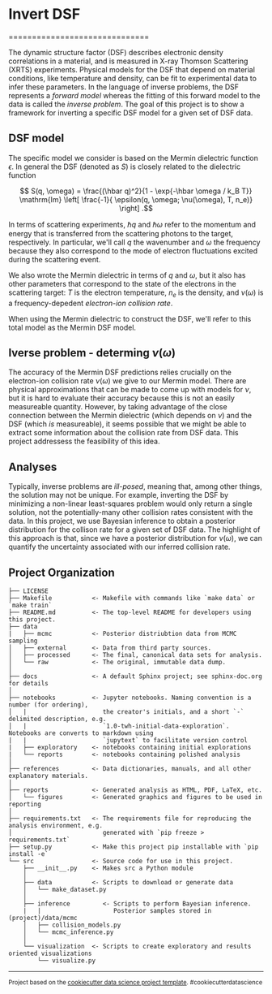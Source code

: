 # Invert DSF
==============================

The dynamic structure factor (DSF) describes electronic density correlations in a material, and is measured in X-ray Thomson
Scattering (XRTS) experiments. Physical models for the DSF that depend on material conditions, like temperature and density,
can be fit to experimental data to infer these parameters. In the language of inverse problems, the DSF represents a _forward model_
whereas the fitting of this forward model to the data is called the _inverse problem_. The goal of this project is to show
a framework for inverting a specific DSF model for a given set of DSF data.

## DSF model
The specific model we consider is based on the Mermin dielectric function $\epsilon$. In general the DSF (denoted as $S$) is closely
related to the dielectric function

$$ S(q, \omega) = \frac{(\hbar q)^2}{1 - \exp{-\hbar \omega / k_B T}} \mathrm{Im} \left[ \frac{-1}{ \epsilon(q, \omega; \nu(\omega), T, n_e)} \right] .$$

In terms of scattering experiments, $\hbar q$ and $\hbar \omega$ refer to the momentum and energy that is transferred from the
scattering photons to the target, respectively. In particular, we'll call $q$ the wavenumber and $\omega$ the frequency because
they also correspond to the mode of electron fluctuations excited during the scattering event.

We also wrote the Mermin dielectric in terms of $q$ and $\omega$, but it also has other parameters that correspond to the state of the
electrons in the scattering target: $T$ is the electron temperature, $n_e$ is the density, and $\nu(\omega)$ is a frequency-depedent
_electron-ion collision rate_.

When using the Mermin dielectric to construct the DSF, we'll refer to this total model as the Mermin DSF model.

## Iverse problem - determing $\nu(\omega)$
The accuracy of the Mermin DSF predictions relies crucially on the electron-ion collision rate $\nu(\omega)$ we give to our Mermin model.
There are physical approximations that can be made to come up with models for $\nu$, but it is hard to evaluate their accuracy because
this is not an easily measureable quantity. However, by taking advantage of the close connection between the Mermin dielectric (which depends on
$\nu$) and the DSF (which _is_ measureable), it seems possible that we might be able to extract some information about the collision rate from 
DSF data. This project addressess the feasibility of this idea.

## Analyses
Typically, inverse problems are _ill-posed_, meaning that, among other things,
the solution may not be unique. For example, inverting the DSF by minimizing a non-linear least-squares problem would only
return a single solution, not the potentially-many other collision rates consistent with the data. In this project, 
we use Bayesian inference to obtain a posterior distribution for the collison rate for a given set of DSF data. The highlight of this
approach is that, since we have a posterior distribution for $\nu(\omega)$, we can quantify the uncertainty
associated with our inferred collision rate. 




Project Organization
------------

    ├── LICENSE
    ├── Makefile           <- Makefile with commands like `make data` or `make train`
    ├── README.md          <- The top-level README for developers using this project.
    ├── data
    |   ├── mcmc           <- Posterior distriubtion data from MCMC sampling
    │   ├── external       <- Data from third party sources.
    │   ├── processed      <- The final, canonical data sets for analysis.
    │   └── raw            <- The original, immutable data dump.
    │
    ├── docs               <- A default Sphinx project; see sphinx-doc.org for details
    │
    ├── notebooks          <- Jupyter notebooks. Naming convention is a number (for ordering),
    │   |                     the creator's initials, and a short `-` delimited description, e.g.
    │   |                     `1.0-twh-initial-data-exploration`. Notebooks are converts to markdown using 
    |   |                     `jupytext` to facilitate version control 
    |   ├── exploratory    <- notebooks containing initial explorations
    |   └── reports        <- notebooks containing polished analysis
    │
    ├── references         <- Data dictionaries, manuals, and all other explanatory materials.
    │
    ├── reports            <- Generated analysis as HTML, PDF, LaTeX, etc.
    │   └── figures        <- Generated graphics and figures to be used in reporting
    │
    ├── requirements.txt   <- The requirements file for reproducing the analysis environment, e.g.
    │                         generated with `pip freeze > requirements.txt`
    ├── setup.py           <- Make this project pip installable with `pip install -e`
    └── src                <- Source code for use in this project.
        ├── __init__.py    <- Makes src a Python module
        │
        ├── data           <- Scripts to download or generate data
        │   └── make_dataset.py
        │
        ├── inference         <- Scripts to perform Bayesian inference. 
        |   |                    Posterior samples stored in (project)/data/mcmc           
        │   ├── collision_models.py
        │   └── mcmc_inference.py
        │
        └── visualization  <- Scripts to create exploratory and results oriented visualizations
            └── visualize.py
    


--------

<p><small>Project based on the <a target="_blank" href="https://drivendata.github.io/cookiecutter-data-science/">cookiecutter data science project template</a>. #cookiecutterdatascience</small></p>
